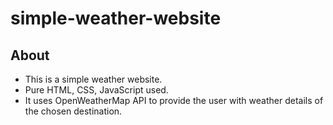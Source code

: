 # simple-weather-website

## About
 - This is a simple weather website.
 -  Pure HTML, CSS, JavaScript used.
 -  It uses OpenWeatherMap API to provide the user with weather details of the chosen destination.

